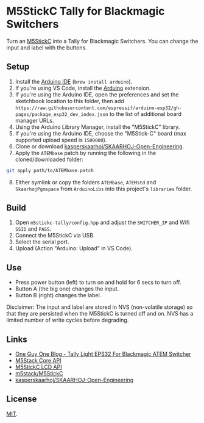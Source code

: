 # M5StickC Tally for Blackmagic Switchers

Turn an [M5StickC](https://m5stack.com/products/stick-c) into a Tally for Blackmagic Switchers. You can change the input and label with the buttons.

## Setup

1. Install the [Arduino IDE](https://www.arduino.cc/en/software) (`brew install arduino`).
2. If you're using VS Code, install the [Arduino](https://marketplace.visualstudio.com/items?itemName=vsciot-vscode.vscode-arduino) extension.
3. If you're using the Arduino IDE, open the preferences and set the sketchbook location to this folder, then add `https://raw.githubusercontent.com/espressif/arduino-esp32/gh-pages/package_esp32_dev_index.json` to the list of additional board manager URLs.
4. Using the Arduino Library Manager, install the "M5StickC" library.
5. If you're using the Arduino IDE, choose the "M5Stick-C" board (max supported upload speed is `1500000`).
6. Clone or download [kasperskaarhoj/SKAARHOJ-Open-Engineering](https://github.com/kasperskaarhoj/SKAARHOJ-Open-Engineering).
7. Apply the `ATEMbase` patch by running the following in the cloned/downloaded folder:
```sh
git apply path/to/ATEMbase.patch
```
8. Either symlink or copy the folders `ATEMbase`, `ATEMstd` and `SkaarhojPgmspace` from `ArduinoLibs` into this project's `libraries` folder.


## Build

1. Open `m5stickc-tally/config.hpp` and adjust the `SWITCHER_IP` and Wifi `SSID` and `PASS`.
2. Connect the M5StickC via USB.
3. Select the serial port.
4. Upload (Action "Arduino: Upload" in VS Code).

## Use

* Press power button (left) to turn on and hold for 6 secs to turn off.
* Button A (the big one) changes the input.
* Button B (right) changes the label.

Disclaimer: The input and label are stored in NVS (non-volatile storage) so that they are persisted when the M5StickC is turned off and on. NVS has a limited number of write cycles before degrading.

## Links

- [One Guy One Blog - Tally Light EPS32 For Blackmagic ATEM Switcher](https://oneguyoneblog.com/2020/06/13/tally-light-esp32-for-blackmagic-atem-switcher/)
- [M5Stack Core API](https://docs.m5stack.com/#/en/arduino/arduino_home_page?id=m5core_api)
- [M5StickC LCD API](https://docs.m5stack.com/#/en/api/lcd_m5stickc)
- [m5stack/M5StickC](https://github.com/m5stack/M5StickC)
- [kasperskaarhoj/SKAARHOJ-Open-Engineering](https://github.com/kasperskaarhoj/SKAARHOJ-Open-Engineering)

## License

[MIT](/license).
